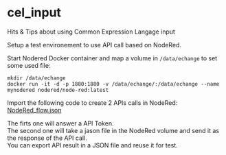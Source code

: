 # cel_input
Hits &amp; Tips about using Common Expression Langage input

Setup a test environement to use API call based on NodeRed.</br>

Start Nodered Docker container and map a volume in `/data/echange` to set some used file:</br>
```
mkdir /data/echange
docker run -it -d -p 1880:1880 -v /data/echange/:/data/echange --name mynodered nodered/node-red:latest
```

Import the following code to create 2 APIs calls in NodeRed:</br>
[NodeRed_flow.json](/NodeRed_flow.json)</br>

The firts one will answer a API Token.</br>
The second one will take a jason file in the NodeRed volume and send it as the response of the API call.</br>
You can export API result in a JSON file and reuse it for test.</br>